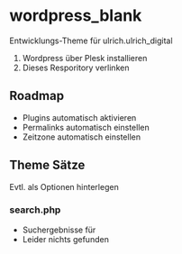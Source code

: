 # wordpress_blank

Entwicklungs-Theme für ulrich.ulrich_digital

1. Wordpress über Plesk installieren
2. Dieses Resporitory verlinken

## Roadmap
- Plugins automatisch aktivieren
- Permalinks automatisch einstellen
- Zeitzone automatisch einstellen

## Theme Sätze
Evtl. als Optionen hinterlegen

### search.php
- Suchergebnisse für
- Leider nichts gefunden
